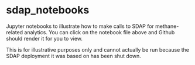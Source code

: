 # sdap_notebooks
Jupyter notebooks to illustrate how to make calls to SDAP for
methane-related analytics.  You can click on the notebook file above and
Github should render it for you to view.

This is for illustrative purposes only and
cannot actually be run because the SDAP deployment it was based on has
been shut down.
